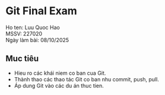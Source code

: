 # Git Final Exam

Ho ten: Luu Quoc Hao  
MSSV: 227020  
Ngày làm bài: 08/10/2025  

## Muc tiêu
- Hieu ro các khái niem co ban cua Git.
- Thành thao các thao tác Git co ban nhu commit, push, pull.
- Áp dung Git vào các du án thuc tien.
